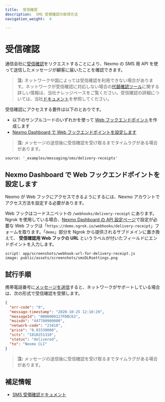 ```yaml
---
title:  受信確認
description:  SMS 受領確認の取得方法
navigation_weight:  4

---
```



受信確認
====

通信会社に[受信確認](/messaging/sms/guides/delivery-receipts)をリクエストすることにより、Nexmo の SMS 用 API を使って送信したメッセージが顧客に届いたことを確認できます。

> **注:** ネットワークや国によっては受信確認を利用できない場合があります。ネットワークが受信確認に対応しない場合の[代替確認ツール](https://help.nexmo.com/hc/en-us/articles/204014863)に関する詳しい情報は、当社ナレッジベースをご覧ください。受信確認の詳細については、当社[ドキュメント](/messaging/sms/guides/delivery-receipts)を参照してください。

受信確認にアクセスする要件は以下のとおりです。

* 以下のサンプルコードのいずれかを使って [Web フックエンドポイント](/messaging/sms/code-snippets/before-you-begin#webhooks)を作成します
* [Nexmo Dashboard で Web フックエンドポイントを設定します](#configure-the-webhook-endpoint-in-your-nexmo-dashboard)

> **注:** メッセージの送信後に受信確認を受け取るまでタイムラグがある場合があります。

```code_snippets
source: '_examples/messaging/sms/delivery-receipts'
```

Nexmo Dashboard で Web フックエンドポイントを設定します
--------------------------------------

Nexmo が Web フックにアクセスできるようにするには、Nexmo アカウントでアクセス方法を設定する必要があります。

Web フックはコードスニペットの `/webhooks/delivery-receipt` にあります。Ngrok を使用している場合、[Nexmo Dashboard の API 設定ページ](https://dashboard.nexmo.com/settings)で設定が必要な Web フックは「`https://demo.ngrok.io/webhooks/delivery-receipt`」フォームを取ります。「`demo`」部分を Ngrok から提供されるサブドメインに置き換えて、 **受信確認用 Web フックの URL** というラベルが付いたフィールドにエンドポイントを入力します。

```screenshot
script: app/screenshots/webhook-url-for-delivery-receipt.js
image: public/assets/screenshots/smsDLRsettings.png
```

試行手順
----

携帯電話番号に[メッセージを送信](send-an-sms)すると、ネットワークがサポートしている場合は、次の形式で受信確認を受領します。

```json
{
  "err-code": "0",
  "message-timestamp": "2020-10-25 12:10:29",
  "messageId": "0B00000127FDBC63",
  "msisdn": "447700900000",
  "network-code": "23410",
  "price": "0.03330000",
  "scts": "1810251310",
  "status": "delivered",
  "to": "Nexmo CLI"
}
```

> **注:** メッセージの送信後に受信確認を受け取るまでタイムラグがある場合があります。

補足情報
----

* [SMS 受領確認ドキュメント](/messaging/sms/guides/delivery-receipts)

